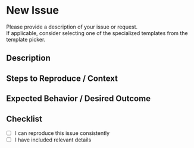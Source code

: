 # New Issue

Please provide a description of your issue or request.  
If applicable, consider selecting one of the specialized templates from the template picker.

## Description
<!-- What is the problem or suggestion? -->

## Steps to Reproduce / Context
<!-- Optional: how to reproduce, screenshots, or context -->

## Expected Behavior / Desired Outcome
<!-- Optional: what you expected to happen -->

## Checklist
- [ ] I can reproduce this issue consistently
- [ ] I have included relevant details
